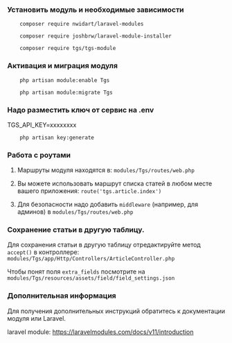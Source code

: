 

### Установить модуль и необходимые зависимости

        composer require nwidart/laravel-modules

        composer require joshbrw/laravel-module-installer

        composer require tgs/tgs-module

### Активация и миграция модуля

        php artisan module:enable Tgs

        php artisan module:migrate Tgs

### Надо разместить ключ от сервис на .env 
TGS_API_KEY=xxxxxxxx

        php artisan key:generate

### Работа с роутами

1. Маршруты модуля находятся в: `modules/Tgs/routes/web.php`


2. Вы можете использовать маршрут списка статей в любом месте вашего приложения: `route('tgs.article.index')`


3. Для безопасности надо добавить `middleware` (например, для админов) в `modules/Tgs/routes/web.php`


### Сохранение статьи в другую таблицу. 

Для сохранения статьи в другую таблицу отредактируйте метод `accept()` в контроллере:
`modules/Tgs/app/Http/Controllers/ArticleController.php`

Чтобы понят поля ``extra_fields`` посмотрите на `modules/Tgs/resources/assets/field/field_settings.json`

### Дополнительная информация

Для получения дополнительных инструкций обратитесь к документации модуля или Laravel.

laravel module: https://laravelmodules.com/docs/v11/introduction

